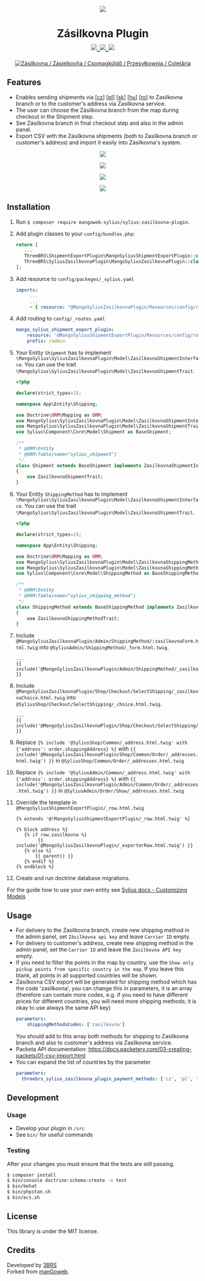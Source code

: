 <p align="center">
    <a href="https://www.3brs.com" target="_blank">
        <img src="https://3brs1.fra1.cdn.digitaloceanspaces.com/3brs/logo/3BRS-logo-sylius-200.png"/>
    </a>
</p>
<h1 align="center">
    Zásilkovna Plugin
    <br />
    <a href="https://packagist.org/packages/3brs/sylius-zasilkovna-plugin" title="License" target="_blank">
        <img src="https://img.shields.io/packagist/l/3brs/sylius-zasilkovna-plugin.svg" />
    </a>
    <a href="https://packagist.org/packages/3brs/sylius-zasilkovna-plugin" title="Version" target="_blank">
        <img src="https://img.shields.io/packagist/v/3brs/sylius-zasilkovna-plugin.svg" />
    </a>
    <a href="https://circleci.com/gh/3BRS/sylius-zasilkovna-plugin" title="Build status" target="_blank">
        <img src="https://circleci.com/gh/3BRS/sylius-zasilkovna-plugin.svg?style=shield" />
    </a>
</h1>

<p align="center">
	<a href="https://www.zasilkovna.cz"><img src="https://raw.githubusercontent.com/3BRS/sylius-zasilkovna-plugin/master/doc/logo.png" alt="Zásilkovna / Zásielkovňa / Csomagküldő / Przesyłkownia / Coletăria"/></a>
</p>

## Features

 - Enables sending shipments via [<a href="https://www.zasilkovna.cz">cz</a>] [<a href="https://www.przesylkownia.pl">pl</a>] [<a href="https://www.zasielkovna.sk">sk</a>] [<a href="https://www.csomagkuldo.hu">hu</a>] [<a href="https://www.coletaria.ro">ro</a>] to Zasilkovna branch or to the customer's address via Zasilkovna service.
 - The user can choose the Zásilkovna branch from the map during checkout in the Shipment step.
 - See Zásilkovna branch in final checkout step and also in the admin panel.
 - Export CSV with the Zásilkovna shipments (both to Zasilkovna branch or customer's address) and import it easily into Zásilkovna's system.

<p align="center">
	<img src="https://raw.githubusercontent.com/3BRS/sylius-zasilkovna-plugin/master/doc/admin_order_detail.png"/>
</p>
<p align="center">
	<img src="https://raw.githubusercontent.com/3BRS/sylius-zasilkovna-plugin/master/doc/admin_shipping_method_edit.png"/>
</p>
<p align="center">
	<img src="https://raw.githubusercontent.com/3BRS/sylius-zasilkovna-plugin/master/doc/shop_shipment_step.png"/>
</p>
<p align="center">
	<img src="https://raw.githubusercontent.com/3BRS/sylius-zasilkovna-plugin/master/doc/shop_checkout_complete.png"/>
</p>

## Installation

1. Run `$ composer require mangoweb-sylius/sylius-zasilkovna-plugin`.
1. Add plugin classes to your `config/bundles.php`:
 
   ```php
   return [
      ...
      ThreeBRS\ShipmentExportPlugin\MangoSyliusShipmentExportPlugin::class => ['all' => true],
      ThreeBRS\SyliusZasilkovnaPlugin\MangoSyliusZasilkovnaPlugin::class => ['all' => true],
   ];
   ```
  
1. Add resource to `config/packeges/_sylius.yaml`

    ```yaml
    imports:
         ...
         ...
         - { resource: "@MangoSyliusZasilkovnaPlugin/Resources/config/resources.yml" }
    ```
   
1. Add routing to `config/_routes.yaml`

    ```yaml
    mango_sylius_shipment_export_plugin:
        resource: '@MangoSyliusShipmentExportPlugin/Resources/config/routing.yml'
        prefix: /admin
    ```
   
1. Your Entity `Shipment` has to implement `\MangoSylius\SyliusZasilkovnaPlugin\Model\ZasilkovnaShipmentInterface`. 
   You can use the trait `\MangoSylius\SyliusZasilkovnaPlugin\Model\ZasilkovnaShipmentTrait`.
 
   ```php
   <?php 
   
   declare(strict_types=1);
   
   namespace App\Entity\Shipping;
   
   use Doctrine\ORM\Mapping as ORM;
   use MangoSylius\SyliusZasilkovnaPlugin\Model\ZasilkovnaShipmentInterface;
   use MangoSylius\SyliusZasilkovnaPlugin\Model\ZasilkovnaShipmentTrait;
   use Sylius\Component\Core\Model\Shipment as BaseShipment;
   
   /**
    * @ORM\Entity
    * @ORM\Table(name="sylius_shipment")
    */
   class Shipment extends BaseShipment implements ZasilkovnaShipmentInterface
   {
       use ZasilkovnaShipmentTrait;
   }
   ```
   
1. Your Entity `ShippingMethod` has to implement `\MangoSylius\SyliusZasilkovnaPlugin\Model\ZasilkovnaShipmentInterface`. 
   You can use the trait `\MangoSylius\SyliusZasilkovnaPlugin\Model\ZasilkovnaShipmentTrait`.
 
   ```php
   <?php 
   
   declare(strict_types=1);
   
   namespace App\Entity\Shipping;
   
   use Doctrine\ORM\Mapping as ORM;
   use MangoSylius\SyliusZasilkovnaPlugin\Model\ZasilkovnaShippingMethodInterface;
   use MangoSylius\SyliusZasilkovnaPlugin\Model\ZasilkovnaShippingMethodTrait;
   use Sylius\Component\Core\Model\ShippingMethod as BaseShippingMethod;
   
   /**
    * @ORM\Entity
    * @ORM\Table(name="sylius_shipping_method")
    */
   class ShippingMethod extends BaseShippingMethod implements ZasilkovnaShippingMethodInterface
   {
       use ZasilkovnaShippingMethodTrait;
   }
   ```

1. Include `@MangoSyliusZasilkovnaPlugin/Admin/ShippingMethod/:zasilkovnaForm.html.twig` into `@SyliusAdmin/ShippingMethod/_form.html.twig`.
 
    ```twig
    ...	
   {{ include('@MangoSyliusZasilkovnaPlugin/Admin/ShippingMethod/_zasilkovnaForm.html.twig') }}
    ```
   
1. Include `@MangoSyliusZasilkovnaPlugin/Shop/Checkout/SelectShipping/_zasilkovnaChoice.html.twig` into `@SyliusShop/Checkout/SelectShipping/_choice.html.twig`.
 
    ```twig
    ...
   {{ include('@MangoSyliusZasilkovnaPlugin/Shop/Checkout/SelectShipping/_zasilkovnaChoice.html.twig') }}
    ```
   
1. Replace `{% include '@SyliusShop/Common/_address.html.twig' with {'address': order.shippingAddress} %}` with `{{ include('@MangoSyliusZasilkovnaPlugin/Shop/Common/Order/_addresses.html.twig') }}` in `@SyliusShop/Common/Order/_addresses.html.twig`

1. Replace `{% include '@SyliusAdmin/Common/_address.html.twig' with {'address': order.shippingAddress} %}` with `{{ include('@MangoSyliusZasilkovnaPlugin/Admin/Common/Order/_addresses.html.twig') }}` in `@SyliusAdmin/Order/Show/_addresses.html.twig`

1. Override the template in `@MangoSyliusShipmentExportPlugin/_row.html.twig`
    ```twig
   {% extends '@!MangoSyliusShipmentExportPlugin/_row.html.twig' %}
   
   {% block address %}
       {% if row.zasilkovna %}
            {{ include('@MangoSyliusZasilkovnaPlugin/_exporterRow.html.twig') }}
       {% else %}
           {{ parent() }}
       {% endif %}
   {% endblock %}
    ```
   
1. Create and run doctrine database migrations.

For the guide how to use your own entity see [Sylius docs - Customizing Models](https://docs.sylius.com/en/1.6/customization/model.html)

## Usage

* For delivery to the Zasilkovna branch, create new shipping method in the admin panel, set `Zásilkovna api key` and leave `Carrier ID` empty.
* For delivery to customer's address, create new shipping method in the admin panel, set the `Carrier ID` and leave the `Zasilkovna API key` empty.
* If you need to filter the points in the map by country, use the `Show only pickup points from specific country in the map`. If you leave this blank, all points in all supported countries will be shown.
* Zásilkovna CSV export will be generated for shipping method which has the code 'zasilkovna', you can change this in parameters, it is an array (therefore can contain more codes, e.g. if you need to have different prices for different countries, you will need more shipping methods; it is okay to use always the same API key) 
  ```yaml
  parameters:
      shippingMethodsCodes: ['zasilkovna']
  ```
  You should add to this array both methods for shipping to Zasilkovna branch and also to customer's address via Zasilkovna service.
* Packeta API documentation: https://docs.packetery.com/03-creating-packets/01-csv-import.html
* You can expand the list of countries by the parameter
  ```yaml
  parameters:
    threebrs_sylius_zasilkovna_plugin_payment_methods: ['cz', 'pl', 'sk', 'hu', 'ro']
  ```


## Development

### Usage

- Develop your plugin in `/src`
- See `bin/` for useful commands

### Testing


After your changes you must ensure that the tests are still passing.

```bash
$ composer install
$ bin/console doctrine:schema:create -e test
$ bin/behat
$ bin/phpstan.sh
$ bin/ecs.sh
```

License
-------
This library is under the MIT license.

Credits
-------
Developed by [3BRS](https://3brs.com)<br>
Forked from [manGoweb](https://github.com/mangoweb-sylius/SyliusZasilkovnaPlugin).
